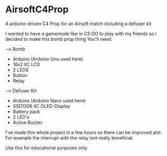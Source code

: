 # AirsoftC4Prop
A arduino-driven C4 Prop for an Airsoft match including a defuser kit

I wanted to have a gamemode like in CS:GO to play with my friends so I decided to make this bomb prop thing
You'll need:

--> Bomb
- Arduino (Arduino Uno used here)
- 16x2 IIC LCD
- 2 LEDS
- Button
- Relay

--> Defuser Kit
- Arduino (Arduino Nano used here)
- SSD1306 IIC OLED-Display
- Battery pack
- 2 LED's
- Active Buzzer

I've made this whole project in a few hours so there can be improved alot.
For example the interrupt with the relay isnt really beneficial.

Use this for educational purposes only

